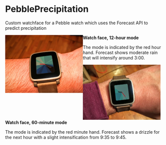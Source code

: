 # PebblePrecipitation

Custom watchface for a Pebble watch which uses the Forecast API to predict precipitation


<img alt="Watch face 12-hour mode" src="https://raw.githubusercontent.com/rcgale/PebblePrecipitation/master/Watchface_12_hour.JPG" width="250" style="float: left"> 

**Watch face, 12-hour mode**

The mode is indicated by the red hour hand. Forecast shows moderate rain that will intensify around 3:00.


<img alt="Watch face 60-minute mode" src="https://raw.githubusercontent.com/rcgale/PebblePrecipitation/master/Watchface_60_minute.JPG" width="250" style="float: left">

**Watch face, 60-minute mode**

The mode is indicated by the red minute hand. Forecast shows a drizzle for the next hour with a slight intensification from 9:35 to 9:45.
